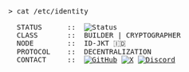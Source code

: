 <pre>
> cat /etc/identity
 
  STATUS      ::  <img src="https://img.shields.io/badge/-Coffee-181717?style=for-the-badge&logo=coffeescript&logoColor=white" alt="Status"/>
  CLASS       ::  BUILDER | CRYPTOGRAPHER
  NODE        ::  ID-JKT 🇮🇩
  PROTOCOL    ::  DECENTRALIZATION
  CONTACT     ::  <a href="https://github.com/nonce-ns"><img src="https://img.shields.io/badge/GitHub-181717?style=for-the-badge&logo=github&logoColor=white" alt="GitHub"/></a> <a href="https://twitter.com/nonce_ns"><img src="https://img.shields.io/badge/X-000000?style=for-the-badge&logo=x&logoColor=white" alt="X"/></a> <a href="URL_DISCORD_ANDA"><img src="https://img.shields.io/badge/Discord-5865F2?style=for-the-badge&logo=discord&logoColor=white" alt="Discord"/></a>

</pre>
